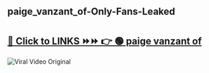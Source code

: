 
 ## paige_vanzant_of-Only-Fans-Leaked

# <h2><a href="https://clipsfans.com/paige_vanzant_of&ref=git">🔗 Click to LINKS ⏩⏩ 👉 🟢 paige vanzant of </a></h2>

<a href="https://clipsfans.com/paige_vanzant_of&ref=git" rel="nofollow" data-target="animated-image.originalLink"><img src="https://i.ibb.co.com/xMMVF88/686577567.gif" alt="Viral Video Original" style="max-width: 100%; display: inline-block;" data-target="animated-image.originalImage"></a>
